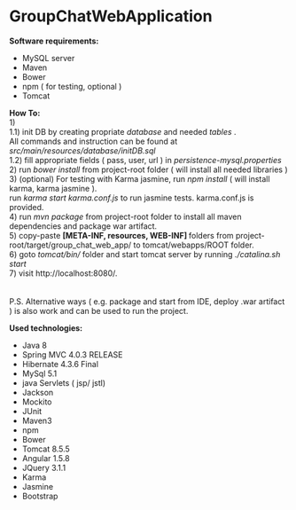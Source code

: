 # GroupChatWebApplication

<strong> Software requirements: </strong>
<ul>
<li>MySQL server</li>
<li>Maven</li>
<li>Bower</li>
<li>npm ( for testing, optional )</li>
<li>Tomcat</li>
</ul>

<strong> How To: </strong>
 <br/> 1)  <br/>
1.1) init DB by creating propriate <i> database </i> and needed <i> tables </i>. <br/>
All commands and instruction can be found at <i>src/main/resources/database/initDB.sql </i> <br/>
1.2) fill appropriate fields ( pass, user, url )  in <i> persistence-mysql.properties </i>   <br/>
2) run <i>bower install</i> from project-root folder ( will install all needed libraries ) <br/>
3) (optional) For testing with Karma jasmine, run <i> npm install </i> ( will install karma, karma jasmine ).<br/>
run <i> karma start karma.conf.js </i> to run jasmine tests. karma.conf.js is provided. <br/>
4) run <i> mvn package </i> from project-root folder to install all maven dependencies and package war artifact.  <br/>
5) copy-paste <strong> [META-INF, resources, WEB-INF] </strong> folders from  project-root/target/group_chat_web_app/ to tomcat/webapps/ROOT folder.  <br/>
6) goto <i>tomcat/bin/</i> folder and start tomcat server by running <i> ./catalina.sh start </i> <br/>
7) visit http://localhost:8080/.  <br/>
 <br/>
  <br/>
P.S. Alternative ways ( e.g. package and start from IDE, deploy .war artifact ) is also work and can be used to run the project.  <br/>

<strong> Used technologies: </strong>
<ul>
<li>Java 8</li>
<li>Spring MVC 4.0.3 RELEASE</li>
<li>Hibernate 4.3.6 Final</li>
<li>MySql 5.1</li>
<li>java Servlets ( jsp/ jstl)</li>
<li>Jackson</li>
<li>Mockito</li>
<li>JUnit</li>
<li>Maven3</li>
<li>npm</li>
<li>Bower</li>
<li>Tomcat 8.5.5</li>
<li>Angular 1.5.8</li>
<li>JQuery 3.1.1</li>
<li>Karma</li>
<li>Jasmine</li>
<li>Bootstrap</li>
</ul>
